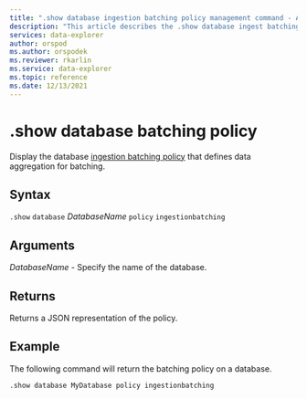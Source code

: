 ```yaml
---
title: ".show database ingestion batching policy management command - Azure Data Explorer"
description: "This article describes the .show database ingest batching policy command in Azure Data Explorer."
services: data-explorer
author: orspod
ms.author: orspodek
ms.reviewer: rkarlin
ms.service: data-explorer
ms.topic: reference
ms.date: 12/13/2021
---
```

# .show database batching policy

Display the database [ingestion batching policy](batchingpolicy.md) that defines data aggregation for batching.

## Syntax

`.show` `database` *DatabaseName* `policy` `ingestionbatching`

## Arguments

*DatabaseName* - Specify the name of the database.

## Returns

Returns a JSON representation of the policy.

## Example

The following command will return the batching policy on a database.

```kusto
.show database MyDatabase policy ingestionbatching
```
